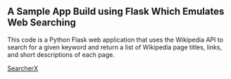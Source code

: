 ## A Sample App Build using Flask Which Emulates Web Searching

This code is a Python Flask web application that uses the Wikipedia API to search for a given keyword and return a list of Wikipedia page titles, links, and short descriptions of each page. 

[SearcherX](https://searcherx-1.herokuapp.com/)

